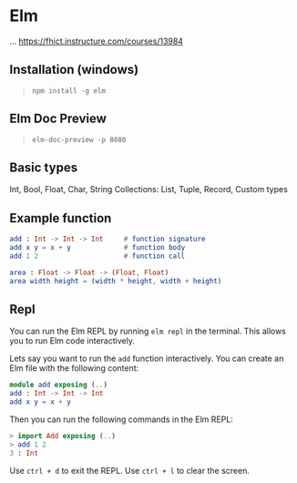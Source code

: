 # Elm
...
https://fhict.instructure.com/courses/13984


## Installation (windows)
> `npm install -g elm`

## Elm Doc Preview
> `elm-doc-preview -p 8080`

## Basic types
Int, Bool, Float, Char, String
Collections: List, Tuple, Record,
Custom types

## Example function
```elm
add : Int -> Int -> Int     # function signature
add x y = x + y             # function body
add 1 2                     # function call
```

```elm
area : Float -> Float -> (Float, Float)
area width height = (width * height, width + height)
```

## Repl
You can run the Elm REPL by running `elm repl` in the terminal.
This allows you to run Elm code interactively.

Lets say you want to run the `add` function interactively. You can create an Elm file with the following content:
```elm
module add exposing (..)
add : Int -> Int -> Int
add x y = x + y
```

Then you can run the following commands in the Elm REPL:
```elm
> import Add exposing (..)
> add 1 2
3 : Int
```

Use `ctrl + d` to exit the REPL.
Use `ctrl + l` to clear the screen.